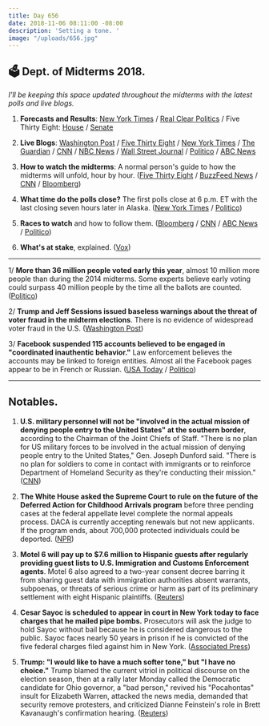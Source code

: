```yaml
---
title: Day 656
date: 2018-11-06 08:11:00 -08:00
description: 'Setting a tone. '
image: "/uploads/656.jpg"
---
```


## 🗳 Dept. of Midterms 2018.

*I'll be keeping this space updated throughout the midterms with the latest polls and live blogs.*

1. **Forecasts and Results**: [New York Times](https://www.nytimes.com/interactive/2018/upshot/elections-polls.html) / [Real Clear Politics](https://www.realclearpolitics.com/epolls/latest_polls/elections/) / Five Thirty Eight: [House](https://projects.fivethirtyeight.com/2018-midterm-election-forecast/house/) / [Senate](https://projects.fivethirtyeight.com/2018-midterm-election-forecast/senate/)

2. **Live Blogs**: [Washington Post](https://www.washingtonpost.com/politics/2018/live-updates/midterms/midterm-election-updates/) / [Five Thirty Eight](https://fivethirtyeight.com/live-blog/2018-election-results-coverage/) / [New York Times](https://www.nytimes.com/interactive/2018/11/02/us/politics/early-voting.html) / [The Guardian](https://www.theguardian.com/us-news/live/2018/nov/06/us-midterms-elections-2018-latest-live-polls-news-updates-donald-trump-republicans-democrats) / [CNN](https://www.cnn.com/politics/live-news/election-day-2018/index.html) / [NBC News](https://www.nbcnews.com/politics/elections/live-blog/live-blog-midterm-election-2018-updates-news-analysis-n930691) / [Wall Street Journal](https://www.wsj.com/livecoverage/2018-midterms-live-elections-coverage-analysis) / [Politico](https://www.politico.com/election-results/2018/election-day-live-updates-analysis/nov-6/) / [ABC News](https://abcnews.go.com/Politics/election-day-2018-americans-set-vote-historic-contest/story?id=58907692)

3. **How to watch the midterms**: A normal person's guide to how the midterms will unfold, hour by hour. ([Five Thirty Eight](https://fivethirtyeight.com/features/2018-election-polls-close/) / [BuzzFeed News](https://www.buzzfeednews.com/article/katherinemiller/midterms-watch-guide) / [CNN](https://www.cnn.com/2018/11/06/politics/midterm-election-night-viewers-guide/index.html) / [Bloomberg](https://www.bloomberg.com/news/articles/2018-11-05/following-the-midterm-elections-across-time-zones-viewing-guide))

4. **What time do the polls close?** The first polls close at 6 p.m. ET with the last closing seven hours later in Alaska. ([New York Times](https://www.nytimes.com/interactive/2018/11/06/us/politics/poll-closing-times.html) / [Politico](https://www.politico.com/story/2018/11/06/what-time-do-polls-close-2018-poll-closing-times-by-state-map-945421))

5. **Races to watch** and how to follow them. ([Bloomberg](https://www.bloomberg.com/news/articles/2018-11-05/following-the-midterm-elections-across-time-zones-viewing-guide) / [CNN](https://www.cnn.com/2018/11/05/politics/2018-midterms-roadmap-races-to-watch/index.html) / [ABC News](https://abcnews.go.com/Politics/key-races-story-2018-midterms/story?id=58436796) / [Politico](https://www.politico.com/story/2018/11/06/2018-elections-house-senate-won-lost-963562))

6. **What's at stake**, explained. ([Vox](https://www.vox.com/2018/11/5/18064760/2018-midterms-stakes))

---

1/ **More than 36 million people voted early this year**, almost 10 million more people than during the 2014 midterms. Some experts believe early voting could surpass 40 million people by the time all the ballots are counted. ([Politico](https://www.politico.com/story/2018/11/05/early-voting-turnout-2018-elections-midterms-963149))

2/ **Trump and Jeff Sessions issued baseless warnings about the threat of voter fraud in the midterm elections**. There is no evidence of widespread voter fraud in the U.S. ([Washington Post](https://www.washingtonpost.com/politics/without-evidence-trump-and-sessions-warn-of-voter-fraud-in-tuesdays-elections/2018/11/05/e9564788-e115-11e8-8f5f-a55347f48762_story.html))

3/ **Facebook suspended 115 accounts believed to be engaged in "coordinated inauthentic behavior."** Law enforcement believes the accounts may be linked to foreign entities. Almost all the Facebook pages appear to be in French or Russian. ([USA Today](https://www.usatoday.com/story/news/2018/11/05/facebook-foreign-election-meddling-ahead-midterms/1899284002/) / [Politico](https://www.politico.com/story/2018/11/06/facebook-suspends-accounts-polls-2018-964325))

---

## Notables.

1. **U.S. military personnel will not be "involved in the actual mission of denying people entry to the United States" at the southern border**, according to the Chairman of the Joint Chiefs of Staff. "There is no plan for US military forces to be involved in the actual mission of denying people entry to the United States," Gen. Joseph Dunford said. "There is no plan for soldiers to come in contact with immigrants or to reinforce Department of Homeland Security as they're conducting their mission." ([CNN](https://www.cnn.com/2018/11/05/politics/chairman-joint-chiefs-soldiers-border-migrants/index.html))

2. **The White House asked the Supreme Court to rule on the future of the Deferred Action for Childhood Arrivals program** before three pending cases at the federal appellate level complete the normal appeals process. DACA is currently accepting renewals but not new applicants. If the program ends, about 700,000 protected individuals could be deported. ([NPR](https://www.npr.org/2018/11/06/664649161/white-house-asks-supreme-court-to-rule-on-daca-sooner-not-later))

3. **Motel 6 will pay up to $7.6 million to Hispanic guests after regularly providing guest lists to U.S. Immigration and Customs Enforcement agents**. Motel 6 also agreed to a two-year consent decree barring it from sharing guest data with immigration authorities absent warrants, subpoenas, or threats of serious crime or harm as part of its preliminary settlement with eight Hispanic plaintiffs. ([Reuters](https://www.reuters.com/article/us-blackstone-group-motel6-immigration-s/motel-6-to-pay-7-6-million-for-giving-guest-lists-to-u-s-immigration-idUSKCN1NB23Q))

4. **Cesar Sayoc is scheduled to appear in court in New York today to face charges that he mailed pipe bombs.** Prosecutors will ask the judge to hold Sayoc without bail because he is considered dangerous to the public. Sayoc faces nearly 50 years in prison if he is convicted of the five federal charges filed against him in New York. ([Associated Press](https://apnews.com/df205626dd4c4b898512d2a329f28efc))

5. **Trump: "I would like to have a much softer tone," but "I have no choice."** Trump blamed the current vitriol in political discourse on the election season, then at a rally later Monday called the Democratic candidate for Ohio governor, a "bad person," revived his "Pocahontas" insult for Elizabeth Warren, attacked the news media, demanded that security remove protesters, and criticized Dianne Feinstein's role in Brett Kavanaugh's confirmation hearing. ([Reuters](https://www.reuters.com/article/us-usa-election-trump-tone-idUSKCN1NB04I))